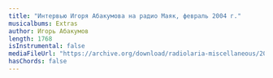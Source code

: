 ```yaml
---
title: "Интервью Игоря Абакумова на радио Маяк, февраль 2004 г."
musicalbums: Extras
author: Игорь Абакумов
length: 1768
isInstrumental: false
mediaFileUrl: "https://archive.org/download/radiolaria-miscellaneous/2004-02_interview_mayak.mp3"
hasChords: false
---
```



